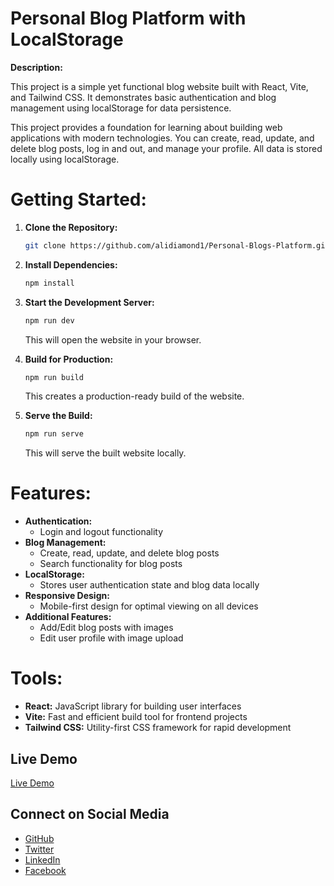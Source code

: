 # **Personal Blog Platform with LocalStorage**

**Description:**

This project is a simple yet functional blog website built with React, Vite, and Tailwind CSS. It demonstrates basic authentication and blog management using localStorage for data persistence.

This project provides a foundation for learning about building web applications with modern technologies. You can create, read, update, and delete blog posts, log in and out, and manage your profile. All data is stored locally using localStorage.


# **Getting Started:**

1. **Clone the Repository:**
   ```bash
   git clone https://github.com/alidiamond1/Personal-Blogs-Platform.git
   ```

2. **Install Dependencies:**
   ```bash
   npm install
   ```

3. **Start the Development Server:**
   ```bash
   npm run dev
   ```
   This will open the website in your browser.

4. **Build for Production:**
   ```bash
   npm run build
   ```
   This creates a production-ready build of the website.

5. **Serve the Build:**
   ```bash
   npm run serve
   ```
   This will serve the built website locally.

# **Features:**

* **Authentication:**
    * Login and logout functionality
* **Blog Management:**
    * Create, read, update, and delete blog posts
    * Search functionality for blog posts
* **LocalStorage:**
    * Stores user authentication state and blog data locally
* **Responsive Design:**
    * Mobile-first design for optimal viewing on all devices
* **Additional Features:**
    * Add/Edit blog posts with images
    * Edit user profile with image upload


# **Tools:**

* **React:** JavaScript library for building user interfaces
* **Vite:** Fast and efficient build tool for frontend projects
* **Tailwind CSS:** Utility-first CSS framework for rapid development

## Live Demo

[Live Demo](https://personal-blogs-platform.vercel.app) 

## Connect on Social Media

* [GitHub](https://github.com/alidiamond1)
* [Twitter](https://x.com/aliyare1113)
* [LinkedIn](https://linkedin.com/alidiamond)
* [Facebook](https://fb.com/AliDiamond)



